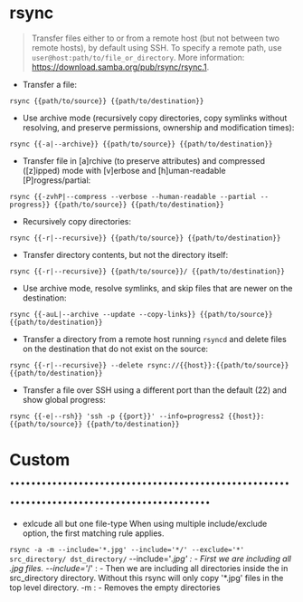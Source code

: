 # rsync

> Transfer files either to or from a remote host (but not between two remote hosts), by default using SSH.
> To specify a remote path, use `user@host:path/to/file_or_directory`.
> More information: <https://download.samba.org/pub/rsync/rsync.1>.

- Transfer a file:

`rsync {{path/to/source}} {{path/to/destination}}`

- Use archive mode (recursively copy directories, copy symlinks without resolving, and preserve permissions, ownership and modification times):

`rsync {{-a|--archive}} {{path/to/source}} {{path/to/destination}}`

- Transfer file in [a]rchive (to preserve attributes) and compressed ([z]ipped) mode with [v]erbose and [h]uman-readable [P]rogress/partial:

`rsync {{-zvhP|--compress --verbose --human-readable --partial --progress}} {{path/to/source}} {{path/to/destination}}`

- Recursively copy directories:

`rsync {{-r|--recursive}} {{path/to/source}} {{path/to/destination}}`

- Transfer directory contents, but not the directory itself:

`rsync {{-r|--recursive}} {{path/to/source}}/ {{path/to/destination}}`

- Use archive mode, resolve symlinks, and skip files that are newer on the destination:

`rsync {{-auL|--archive --update --copy-links}} {{path/to/source}} {{path/to/destination}}`

- Transfer a directory from a remote host running `rsyncd` and delete files on the destination that do not exist on the source:

`rsync {{-r|--recursive}} --delete rsync://{{host}}:{{path/to/source}} {{path/to/destination}}`

- Transfer a file over SSH using a different port than the default (22) and show global progress:

`rsync {{-e|--rsh}} 'ssh -p {{port}}' --info=progress2 {{host}}:{{path/to/source}} {{path/to/destination}}`


# Custom ...........................................................................................
- exlcude all but one file-type
  When using multiple include/exclude option, the first matching rule applies.


`rsync -a -m --include='*.jpg' --include='*/' --exclude='*' src_directory/ dst_directory/`
--include='*.jpg' : - First we are including all .jpg files.
--include='*/'    : - Then we are including all directories inside the in src_directory directory. Without this rsync will only copy '*.jpg' files in the top level directory.
-m                : - Removes the empty directories
